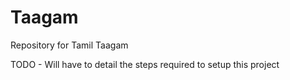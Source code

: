 Taagam
======

Repository for Tamil Taagam

TODO - Will have to detail the steps required to setup this project 
